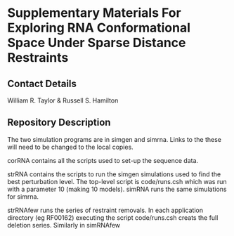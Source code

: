 # Supplementary Materials For Exploring RNA Conformational Space Under Sparse Distance Restraints #

## Contact Details ##
William R. Taylor & Russell S. Hamilton

## Repository Description ##

The two simulation programs are in simgen and simrna.
Links to the these will need to be changed to the local copies.

corRNA contains all the scripts used to set-up the sequence data.

strRNA contains the scripts to run the simgen simulations used to find the best perturbation level.
The top-level script is code/runs.csh which was run with a parameter 10 (making 10 models).
simRNA runs the same simulations for simrna.

strRNAfew runs the series of restraint removals.   In each application directory (eg RF00162)
executing the script code/runs.csh creats the full deletion series.    Similarly in simRNAfew

